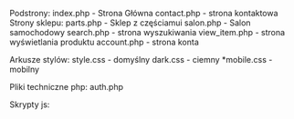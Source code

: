 Podstrony:
	index.php - Strona Główna
	contact.php - strona kontaktowa
	Strony sklepu:
		parts.php - Sklep z częściamui
		salon.php - Salon samochodowy
		search.php - strona wyszukiwania
		view_item.php - strona wyświetlania produktu
	account.php - strona konta

Arkusze stylów:
	style.css - domyślny
	dark.css - ciemny
 	*mobile.css - mobilny

Pliki techniczne php:
 	auth.php

Skrypty js:
